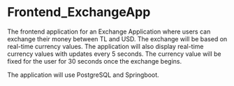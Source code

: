 # Frontend_ExchangeApp
The frontend application for an Exchange Application where users can exchange their money between TL and USD. The exchange will be based on real-time currency values. The application will also display real-time currency values with updates every 5 seconds. The currency value will be fixed for the user for 30 seconds once the exchange begins.

The application will use PostgreSQL and Springboot.
